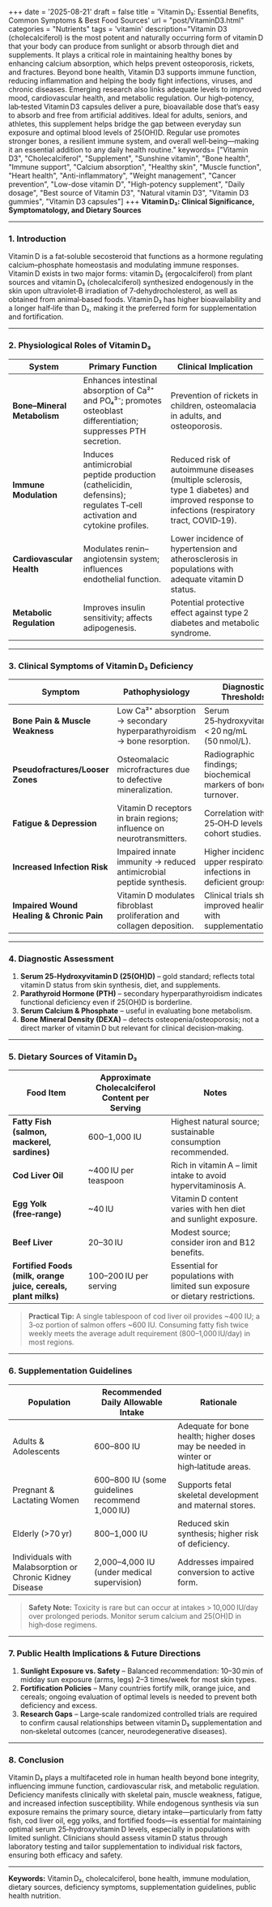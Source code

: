 +++
date = '2025-08-21'
draft = false
title = 'Vitamin D₃: Essential Benefits, Common Symptoms & Best Food Sources'
url = "post/VitaminD3.html"
categories = "Nutrients"
tags = 'vitamin'
description="Vitamin D3 (cholecalciferol) is the most potent and naturally occurring form of vitamin D that your body can produce from sunlight or absorb through diet and supplements. It plays a critical role in maintaining healthy bones by enhancing calcium absorption, which helps prevent osteoporosis, rickets, and fractures. Beyond bone health, Vitamin D3 supports immune function, reducing inflammation and helping the body fight infections, viruses, and chronic diseases. Emerging research also links adequate levels to improved mood, cardiovascular health, and metabolic regulation. Our high‑potency, lab‑tested Vitamin D3 capsules deliver a pure, bioavailable dose that’s easy to absorb and free from artificial additives. Ideal for adults, seniors, and athletes, this supplement helps bridge the gap between everyday sun exposure and optimal blood levels of 25(OH)D. Regular use promotes stronger bones, a resilient immune system, and overall well‑being—making it an essential addition to any daily health routine."
keywords= ["Vitamin D3", "Cholecalciferol", "Supplement", "Sunshine vitamin", "Bone health", "Immune support", "Calcium absorption", "Healthy skin", "Muscle function", "Heart health", "Anti-inflammatory", "Weight management", "Cancer prevention", "Low-dose vitamin D", "High-potency supplement", "Daily dosage", "Best source of Vitamin D3", "Natural vitamin D3", "Vitamin D3 gummies", "Vitamin D3 capsules"]
+++
**Vitamin D₃: Clinical Significance, Symptomatology, and Dietary Sources**

---

### 1. Introduction  
Vitamin D is a fat‑soluble secosteroid that functions as a hormone regulating calcium–phosphate homeostasis and modulating immune responses. Vitamin D exists in two major forms: vitamin D₂ (ergocalciferol) from plant sources and vitamin D₃ (cholecalciferol) synthesized endogenously in the skin upon ultraviolet‑B irradiation of 7‑dehydrocholesterol, as well as obtained from animal‑based foods. Vitamin D₃ has higher bioavailability and a longer half‑life than D₂, making it the preferred form for supplementation and fortification.

---

### 2. Physiological Roles of Vitamin D₃  

| System | Primary Function | Clinical Implication |
|--------|------------------|----------------------|
| **Bone–Mineral Metabolism** | Enhances intestinal absorption of Ca²⁺ and PO₄³⁻; promotes osteoblast differentiation; suppresses PTH secretion. | Prevention of rickets in children, osteomalacia in adults, and osteoporosis. |
| **Immune Modulation** | Induces antimicrobial peptide production (cathelicidin, defensins); regulates T‑cell activation and cytokine profiles. | Reduced risk of autoimmune diseases (multiple sclerosis, type 1 diabetes) and improved response to infections (respiratory tract, COVID‑19). |
| **Cardiovascular Health** | Modulates renin–angiotensin system; influences endothelial function. | Lower incidence of hypertension and atherosclerosis in populations with adequate vitamin D status. |
| **Metabolic Regulation** | Improves insulin sensitivity; affects adipogenesis. | Potential protective effect against type 2 diabetes and metabolic syndrome. |

---

### 3. Clinical Symptoms of Vitamin D₃ Deficiency  

| Symptom | Pathophysiology | Diagnostic Thresholds |
|---------|-----------------|-----------------------|
| **Bone Pain & Muscle Weakness** | Low Ca²⁺ absorption → secondary hyperparathyroidism → bone resorption. | Serum 25‑hydroxyvitamin D < 20 ng/mL (50 nmol/L). |
| **Pseudofractures/Looser Zones** | Osteomalacic microfractures due to defective mineralization. | Radiographic findings; biochemical markers of bone turnover. |
| **Fatigue & Depression** | Vitamin D receptors in brain regions; influence on neurotransmitters. | Correlation with low 25‑OH‑D levels in cohort studies. |
| **Increased Infection Risk** | Impaired innate immunity → reduced antimicrobial peptide synthesis. | Higher incidence of upper respiratory infections in deficient groups. |
| **Impaired Wound Healing & Chronic Pain** | Vitamin D modulates fibroblast proliferation and collagen deposition. | Clinical trials show improved healing with supplementation. |

---

### 4. Diagnostic Assessment  

1. **Serum 25‑Hydroxyvitamin D (25(OH)D)** – gold standard; reflects total vitamin D status from skin synthesis, diet, and supplements.  
2. **Parathyroid Hormone (PTH)** – secondary hyperparathyroidism indicates functional deficiency even if 25(OH)D is borderline.  
3. **Serum Calcium & Phosphate** – useful in evaluating bone metabolism.  
4. **Bone Mineral Density (DEXA)** – detects osteopenia/osteoporosis; not a direct marker of vitamin D but relevant for clinical decision‑making.

---

### 5. Dietary Sources of Vitamin D₃  

| Food Item | Approximate Cholecalciferol Content per Serving | Notes |
|-----------|-----------------------------------------------|-------|
| **Fatty Fish (salmon, mackerel, sardines)** | 600–1,000 IU | Highest natural source; sustainable consumption recommended. |
| **Cod Liver Oil** | ~400 IU per teaspoon | Rich in vitamin A – limit intake to avoid hypervitaminosis A. |
| **Egg Yolk (free‑range)** | ~40 IU | Vitamin D content varies with hen diet and sunlight exposure. |
| **Beef Liver** | 20–30 IU | Modest source; consider iron and B12 benefits. |
| **Fortified Foods (milk, orange juice, cereals, plant milks)** | 100–200 IU per serving | Essential for populations with limited sun exposure or dietary restrictions. |

> **Practical Tip:** A single tablespoon of cod liver oil provides ~400 IU; a 3‑oz portion of salmon offers ~600 IU. Consuming fatty fish twice weekly meets the average adult requirement (800–1,000 IU/day) in most regions.

---

### 6. Supplementation Guidelines  

| Population | Recommended Daily Allowable Intake | Rationale |
|------------|-----------------------------------|-----------|
| Adults & Adolescents | 600–800 IU | Adequate for bone health; higher doses may be needed in winter or high‑latitude areas. |
| Pregnant & Lactating Women | 600–800 IU (some guidelines recommend 1,000 IU) | Supports fetal skeletal development and maternal stores. |
| Elderly (>70 yr) | 800–1,000 IU | Reduced skin synthesis; higher risk of deficiency. |
| Individuals with Malabsorption or Chronic Kidney Disease | 2,000–4,000 IU (under medical supervision) | Addresses impaired conversion to active form. |

> **Safety Note:** Toxicity is rare but can occur at intakes > 10,000 IU/day over prolonged periods. Monitor serum calcium and 25(OH)D in high‑dose regimens.

---

### 7. Public Health Implications & Future Directions  

1. **Sunlight Exposure vs. Safety** – Balanced recommendation: 10–30 min of midday sun exposure (arms, legs) 2–3 times/week for most skin types.  
2. **Fortification Policies** – Many countries fortify milk, orange juice, and cereals; ongoing evaluation of optimal levels is needed to prevent both deficiency and excess.  
3. **Research Gaps** – Large‑scale randomized controlled trials are required to confirm causal relationships between vitamin D₃ supplementation and non‑skeletal outcomes (cancer, neurodegenerative diseases).  

---

### 8. Conclusion  

Vitamin D₃ plays a multifaceted role in human health beyond bone integrity, influencing immune function, cardiovascular risk, and metabolic regulation. Deficiency manifests clinically with skeletal pain, muscle weakness, fatigue, and increased infection susceptibility. While endogenous synthesis via sun exposure remains the primary source, dietary intake—particularly from fatty fish, cod liver oil, egg yolks, and fortified foods—is essential for maintaining optimal serum 25‑hydroxyvitamin D levels, especially in populations with limited sunlight. Clinicians should assess vitamin D status through laboratory testing and tailor supplementation to individual risk factors, ensuring both efficacy and safety.

---

**Keywords:** Vitamin D₃, cholecalciferol, bone health, immune modulation, dietary sources, deficiency symptoms, supplementation guidelines, public health nutrition.
        
